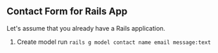 ## Contact Form for Rails App
Let's assume that you already have a Rails application. 

1. Create model
   run `rails g model contact name email message:text`
